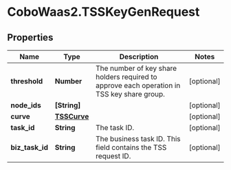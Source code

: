 # CoboWaas2.TSSKeyGenRequest

## Properties

Name | Type | Description | Notes
------------ | ------------- | ------------- | -------------
**threshold** | **Number** | The number of key share holders required to approve each operation in TSS key share group. | [optional] 
**node_ids** | **[String]** |  | [optional] 
**curve** | [**TSSCurve**](TSSCurve.md) |  | [optional] 
**task_id** | **String** | The task ID. | [optional] 
**biz_task_id** | **String** | The business task ID. This field contains the TSS request ID. | [optional] 


